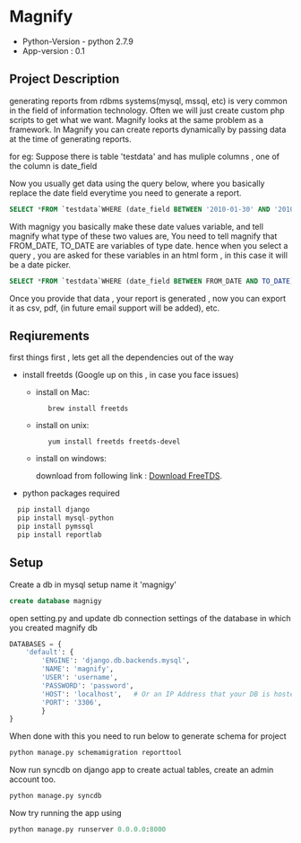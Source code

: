 # **Magnify**
- Python-Version - python 2.7.9
- App-version : 0.1
## **Project Description**
generating reports from rdbms systems(mysql, mssql, etc) is very common in the field of information technology. Often we will just create custom php scripts to get what we want. Magnify looks at the same problem as a framework. In Magnify you can create reports dynamically by passing data at the time of generating reports.

for eg: Suppose there is table 'testdata' and has muliple columns , one of the column is date_field

Now you usually get data using the query below, where you basically replace the date field everytime you need to generate a report.

```sql
SELECT *FROM `testdata`WHERE (date_field BETWEEN '2010-01-30' AND '2010-09-29')
```

With magnigy you basically make these date values variable, and tell magnify what type of these two values are, You need to tell magnify that FROM_DATE, TO_DATE are variables of type date. hence when you select a query , you are asked for these variables in an html form , in this case it will be a date picker.

```sql
SELECT *FROM `testdata`WHERE (date_field BETWEEN FROM_DATE AND TO_DATE)
```

Once you provide that data , your report is generated , now you can export it as csv, pdf, (in future email support will be added), etc.
## **Reqiurements**
first things first , lets get all the dependencies out of the way

- install freetds (Google up on this , in case you face issues)

    - install on Mac:

      ```
         brew install freetds
      ```

    - install on unix:

      ```
         yum install freetds freetds-devel
      ```

    - install on windows:

      download from following link : [Download FreeTDS](http://sourceforge.net/projects/freetdswindows/).

- python packages required

```python
  pip install django
  pip install mysql-python
  pip install pymssql
  pip install reportlab
```

## **Setup**

Create a db in mysql setup name it 'magnigy'
```sql
create database magnigy
```

open setting.py and update db connection settings of the database in which you created magnify db
```python
DATABASES = {
    'default': {
        'ENGINE': 'django.db.backends.mysql',
        'NAME': 'magnify',
        'USER': 'username',
        'PASSWORD': 'password',
        'HOST': 'localhost',   # Or an IP Address that your DB is hosted on
        'PORT': '3306',
        }
}
```

When done with this you need to run below to generate schema for project
```python
python manage.py schemamigration reporttool
```

Now run syncdb on django app to create actual tables, create an admin account too.
```python
python manage.py syncdb
```

Now try running the app using
```python
python manage.py runserver 0.0.0.0:8000
```
